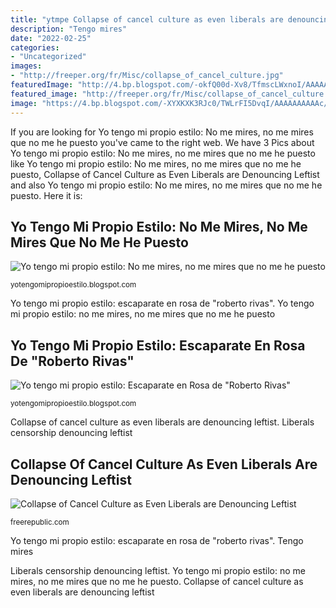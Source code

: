 ```yaml
---
title: "ytmpe Collapse of cancel culture as even liberals are denouncing leftist"
description: "Tengo mires"
date: "2022-02-25"
categories:
- "Uncategorized"
images:
- "http://freeper.org/fr/Misc/collapse_of_cancel_culture.jpg"
featuredImage: "http://4.bp.blogspot.com/-okfQ00d-Xv8/TfmscLWxnoI/AAAAAAAAAFk/RhT1LqDETyA/s1600/SUC30044.JPG"
featured_image: "http://freeper.org/fr/Misc/collapse_of_cancel_culture.jpg"
image: "https://4.bp.blogspot.com/-XYXKXK3RJc0/TWLrFI5DvqI/AAAAAAAAAAc/BoV4JuKJqlo/s1600/dennisbassospring2011.jpg"
---
```


If you are looking for Yo tengo mi propio estilo: No me mires, no me mires que no me he puesto you've came to the right web. We have 3 Pics about Yo tengo mi propio estilo: No me mires, no me mires que no me he puesto like Yo tengo mi propio estilo: No me mires, no me mires que no me he puesto, Collapse of Cancel Culture as Even Liberals are Denouncing Leftist and also Yo tengo mi propio estilo: No me mires, no me mires que no me he puesto. Here it is:

## Yo Tengo Mi Propio Estilo: No Me Mires, No Me Mires Que No Me He Puesto

![Yo tengo mi propio estilo: No me mires, no me mires que no me he puesto](https://4.bp.blogspot.com/-XYXKXK3RJc0/TWLrFI5DvqI/AAAAAAAAAAc/BoV4JuKJqlo/s1600/dennisbassospring2011.jpg "Yo tengo mi propio estilo: escaparate en rosa de &quot;roberto rivas&quot;")

<small>yotengomipropioestilo.blogspot.com</small>

Yo tengo mi propio estilo: escaparate en rosa de &quot;roberto rivas&quot;. Yo tengo mi propio estilo: no me mires, no me mires que no me he puesto

## Yo Tengo Mi Propio Estilo: Escaparate En Rosa De &quot;Roberto Rivas&quot;

![Yo tengo mi propio estilo: Escaparate en Rosa de &quot;Roberto Rivas&quot;](http://4.bp.blogspot.com/-okfQ00d-Xv8/TfmscLWxnoI/AAAAAAAAAFk/RhT1LqDETyA/s1600/SUC30044.JPG "Yo tengo mi propio estilo: escaparate en rosa de &quot;roberto rivas&quot;")

<small>yotengomipropioestilo.blogspot.com</small>

Collapse of cancel culture as even liberals are denouncing leftist. Liberals censorship denouncing leftist

## Collapse Of Cancel Culture As Even Liberals Are Denouncing Leftist

![Collapse of Cancel Culture as Even Liberals are Denouncing Leftist](http://freeper.org/fr/Misc/collapse_of_cancel_culture.jpg "Yo tengo mi propio estilo: no me mires, no me mires que no me he puesto")

<small>freerepublic.com</small>

Yo tengo mi propio estilo: escaparate en rosa de &quot;roberto rivas&quot;. Tengo mires

Liberals censorship denouncing leftist. Yo tengo mi propio estilo: no me mires, no me mires que no me he puesto. Collapse of cancel culture as even liberals are denouncing leftist
